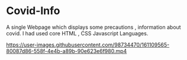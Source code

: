 # Covid-Info
A single Webpage which displays some precautions , information about covid. I had used core HTML , CSS Javascript Languages.



https://user-images.githubusercontent.com/98734470/161109565-80087d86-558f-4e4b-a89b-90e623e6f980.mp4


